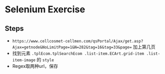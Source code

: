 # Selenium Exercise

## Steps

- `https://www.cellcosmet-cellmen.com/qsPortal/Ajax/get.asp?Ajax=getnode&NoLimitPage=1&N=282&tag=16&tag=33&page=` 加上第几页
- 找到元素 `.tplEcom.tplSearchEcom .list-item.ECArt.grid-item .list-item-image` 的 `style`
- Regex取两种url，保存